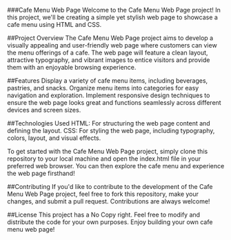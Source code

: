 ###Cafe Menu Web Page
Welcome to the Cafe Menu Web Page project! In this project, we'll be creating a simple yet stylish web page to showcase a cafe menu using HTML and CSS.

##Project Overview
The Cafe Menu Web Page project aims to develop a visually appealing and user-friendly web page where customers can view the menu offerings of a cafe. The web page will feature a clean layout, attractive typography, and vibrant images to entice visitors and provide them with an enjoyable browsing experience.

##Features
Display a variety of cafe menu items, including beverages, pastries, and snacks.
Organize menu items into categories for easy navigation and exploration.
Implement responsive design techniques to ensure the web page looks great and functions seamlessly across different devices and screen sizes.

##Technologies Used
HTML: For structuring the web page content and defining the layout.
CSS: For styling the web page, including typography, colors, layout, and visual effects.

To get started with the Cafe Menu Web Page project, simply clone this repository to your local machine and open the index.html file in your preferred web browser. You can then explore the cafe menu and experience the web page firsthand!

##Contributing
If you'd like to contribute to the development of the Cafe Menu Web Page project, feel free to fork this repository, make your changes, and submit a pull request. Contributions are always welcome!

##License
This project has a No Copy right. Feel free to modify and distribute the code for your own purposes. Enjoy building your own cafe menu web page!
